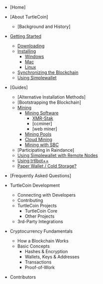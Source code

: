 - [Home]

- [About TurtleCoin]
  - [Background and History]
 
- [Getting Started](Getting-Started)
  - [Downloading](Getting-Started#downloading)
  - [Installing](Getting-Started#installing)
    - [Windows](Getting-Started#installing-on-windows)
    - [Mac](Getting-Started#installing-on-mac)
    - [Linux](Getting-Started#installing-on-linux)
  - [Synchronizing the Blockchain](Getting-Started#synchronizing-the-blockchain)
  - [Using Simplewallet](Getting-Started#using-simplewallet)

- [Guides]
  - [Alternative Installation Methods]
  - [Bootstrapping the Blockchain]
  - [Mining](Mining)
    - [Mining Software](Mining#mining-software)
      - [XMR-Stak](Mining#xmr-stak)
      - [ccminer]
      - [web miner]
    - [Mining Pools](Mining#mining-pools)
    - [Cloud Mining](Mining#cloud-mining)
    - [Mining with SBC](Mining-with-SBC)
  - [Participating in Raindance]
  - [Using Simplewallet with Remote Nodes](Using-Simplewallet-with-Remote-Nodes)
  - [Using trtlbot++](Using-trtlbot-plus-plus)
  - [Paper Wallet / Cold Storage?](Frequently-Asked-Questions#paper-wallet--cold-storage)

- [Frequently Asked Questions]

- TurtleCoin Development
  - Connecting with Developers
  - Contributing
  - TurtleCoin Projects
    - TurtleCoin Core
    - Other Projects
  - 3rd-Party Integrations

- Cryptocurrency Fundamentals
  - How a Blockchain Works
  - Basic Concepts
    - Hashes & Encryption
    - Wallets, Keys & Addresses
    - Transactions
    - Proof-of-Work

- Contributors
